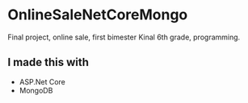 # OnlineSaleNetCoreMongo
Final project, online sale, first bimester Kinal 6th grade, programming.

## I made this with
- ASP.Net Core
- MongoDB
